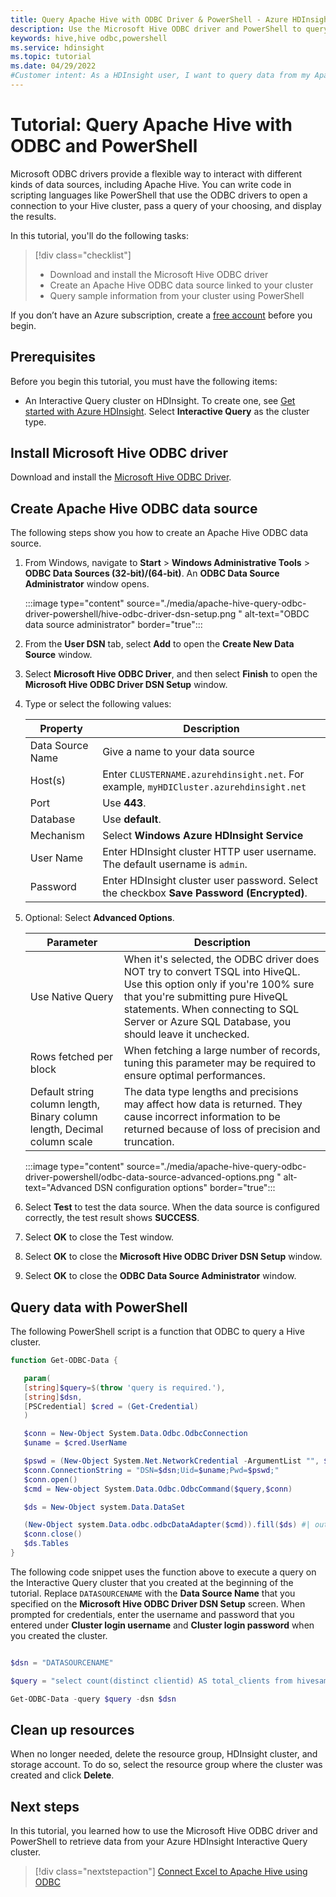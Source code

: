 ```yaml
---
title: Query Apache Hive with ODBC Driver & PowerShell - Azure HDInsight
description: Use the Microsoft Hive ODBC driver and PowerShell to query Apache Hive clusters on Azure HDInsight.
keywords: hive,hive odbc,powershell
ms.service: hdinsight
ms.topic: tutorial
ms.date: 04/29/2022
#Customer intent: As a HDInsight user, I want to query data from my Apache Hive datasets so that I can view and interpret the data.
---
```


# Tutorial: Query Apache Hive with ODBC and PowerShell

Microsoft ODBC drivers provide a flexible way to interact with different kinds of data sources, including Apache Hive. You can write code in scripting languages like PowerShell that use the ODBC drivers to open a connection to your Hive cluster, pass a query of your choosing, and display the results.

In this tutorial, you'll do the following tasks:

> [!div class="checklist"]
> * Download and install the Microsoft Hive ODBC driver
> * Create an Apache Hive ODBC data source linked to your cluster
> * Query sample information from your cluster using PowerShell

If you don’t have an Azure subscription, create a [free account](https://azure.microsoft.com/free/?WT.mc_id=A261C142F) before you begin.

## Prerequisites

Before you begin this tutorial, you must have the following items:

* An Interactive Query cluster on HDInsight. To create one, see [Get started with Azure HDInsight](../hdinsight-hadoop-provision-linux-clusters.md). Select **Interactive Query** as the cluster type.

## Install Microsoft Hive ODBC driver

Download and install the [Microsoft Hive ODBC Driver](https://www.microsoft.com/download/details.aspx?id=40886).

## Create Apache Hive ODBC data source

The following steps show you how to create an Apache Hive ODBC data source.

1. From Windows, navigate to **Start** > **Windows Administrative Tools** > **ODBC Data Sources (32-bit)/(64-bit)**.  An **ODBC Data Source Administrator** window opens.

    :::image type="content" source="./media/apache-hive-query-odbc-driver-powershell/hive-odbc-driver-dsn-setup.png " alt-text="OBDC data source administrator" border="true":::

1. From the **User DSN** tab, select **Add** to open the **Create New Data Source** window.

1. Select **Microsoft Hive ODBC Driver**, and then select **Finish** to open the **Microsoft Hive ODBC Driver DSN Setup** window.

1. Type or select the following values:

   | Property | Description |
   | --- | --- |
   |  Data Source Name |Give a name to your data source |
   |  Host(s) |Enter `CLUSTERNAME.azurehdinsight.net`. For example, `myHDICluster.azurehdinsight.net` |
   |  Port |Use **443**.|
   |  Database |Use **default**. |
   |  Mechanism |Select **Windows Azure HDInsight Service** |
   |  User Name |Enter HDInsight cluster HTTP user username. The default username is `admin`. |
   |  Password |Enter HDInsight cluster user password. Select the checkbox **Save Password (Encrypted)**.|

1. Optional: Select **Advanced Options**.

   | Parameter | Description |
   | --- | --- |
   |  Use Native Query |When it's selected, the ODBC driver does NOT try to convert TSQL into HiveQL. Use this option only if you're 100% sure that you're submitting pure HiveQL statements. When connecting to SQL Server or Azure SQL Database, you should leave it unchecked. |
   |  Rows fetched per block |When fetching a large number of records, tuning this parameter may be required to ensure optimal performances. |
   |  Default string column length, Binary column length, Decimal column scale |The data type lengths and precisions may affect how data is returned. They cause incorrect information to be returned because of loss of precision and truncation. |

    :::image type="content" source="./media/apache-hive-query-odbc-driver-powershell/odbc-data-source-advanced-options.png " alt-text="Advanced DSN configuration options" border="true":::

1. Select **Test** to test the data source. When the data source is configured correctly, the test result shows **SUCCESS**.  

1. Select **OK** to close the Test window.  

1. Select **OK** to close the **Microsoft Hive ODBC Driver DSN Setup** window.  

1. Select **OK** to close the **ODBC Data Source Administrator** window.  

## Query data with PowerShell

The following PowerShell script is a function that ODBC to query a Hive cluster.

```powershell
function Get-ODBC-Data {

   param(
   [string]$query=$(throw 'query is required.'),
   [string]$dsn,  
   [PSCredential] $cred = (Get-Credential)  
   )

   $conn = New-Object System.Data.Odbc.OdbcConnection
   $uname = $cred.UserName

   $pswd = (New-Object System.Net.NetworkCredential -ArgumentList "", $cred.Password).Password
   $conn.ConnectionString = "DSN=$dsn;Uid=$uname;Pwd=$pswd;"
   $conn.open()
   $cmd = New-object System.Data.Odbc.OdbcCommand($query,$conn)

   $ds = New-Object system.Data.DataSet

   (New-Object system.Data.odbc.odbcDataAdapter($cmd)).fill($ds) #| out-null
   $conn.close()
   $ds.Tables
}
```

The following code snippet uses the function above to execute a query on the Interactive Query cluster that you created at the beginning of the tutorial. Replace `DATASOURCENAME` with the **Data Source Name** that you specified on the **Microsoft Hive ODBC Driver DSN Setup** screen. When prompted for credentials, enter the username and password that you entered under **Cluster login username** and **Cluster login password** when you created the cluster.

```powershell

$dsn = "DATASOURCENAME"

$query = "select count(distinct clientid) AS total_clients from hivesampletable"

Get-ODBC-Data -query $query -dsn $dsn
```

## Clean up resources

When no longer needed, delete the resource group, HDInsight cluster, and storage account. To do so, select the resource group where the cluster was created and click **Delete**.

## Next steps

In this tutorial, you learned how to use the Microsoft Hive ODBC driver and PowerShell to retrieve data from your Azure HDInsight Interactive Query cluster.

> [!div class="nextstepaction"]
> [Connect Excel to Apache Hive using ODBC](../hadoop/apache-hadoop-connect-excel-hive-odbc-driver.md)
